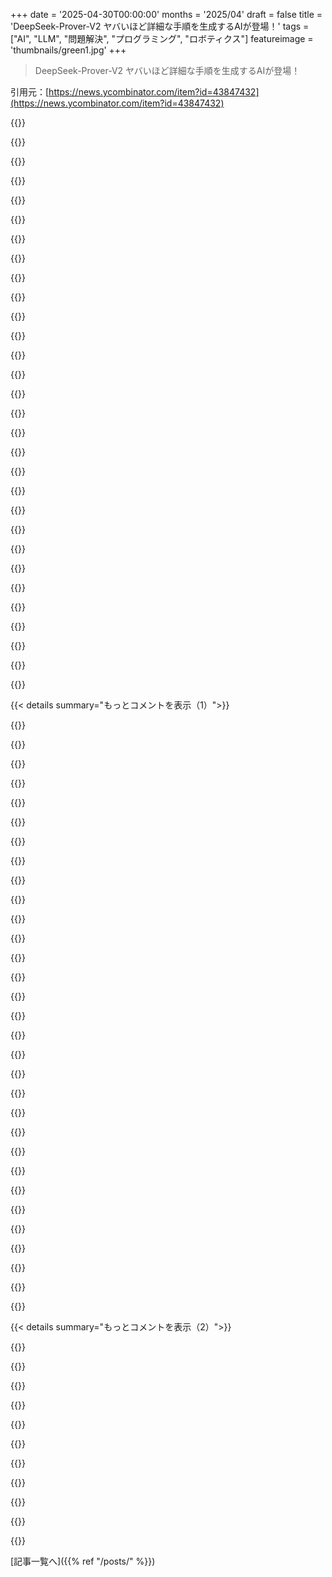 +++
date = '2025-04-30T00:00:00'
months = '2025/04'
draft = false
title = 'DeepSeek-Prover-V2 ヤバいほど詳細な手順を生成するAIが登場！'
tags = ["AI", "LLM", "問題解決", "プログラミング", "ロボティクス"]
featureimage = 'thumbnails/green1.jpg'
+++

> DeepSeek-Prover-V2 ヤバいほど詳細な手順を生成するAIが登場！

引用元：[https://news.ycombinator.com/item?id=43847432](https://news.ycombinator.com/item?id=43847432)




{{<matomeQuote body="“The cold-start training procedure begins by prompting DeepSeek-V3 to decompose complex problems into a series of subgoals”<br>LLMが複雑な問題を小さく解きやすいピースに分解する能力って、次のレベルの複雑さを解き明かすカギになるって直感的に感じるね。<br>これって、ジュニアエンジニアによく教えられるテクニックみたいだ。数週間のプロジェクトを一口サイズのタスクに分解する方法とかさ。このモデルは明らかに数学に特化してるけど、コードベースの問題解決にもめちゃくちゃ強力じゃないかな？<br>（200字以内要約済）" userName="islewis" createdAt="2025/04/30 17:25:20" color="#38d3d3">}}




{{<matomeQuote body="ほんと、どこまで細かくできるか笑えるレベルだね。<br>例えばさ、問題文を与えると、それを達成するためのステップの配列を返すボットを作ったことがあるんだ。そのステップを選んでクリックすると、さらに分解してリストに追加できる。クリックし続けると、信じられないくらい詳細になるんだ。<br>例えば、ゴミ出しとか、本当に詳細に掘り下げると70以上の個別のステップになるよ。いくつか例を挙げると、<br>ゴミ箱の近くに立つ<br>片手をゴミ箱の縁に置く<br>もう一方の手で袋の上の縁を掴む<br>そっと袋を持ち上げる<br>必要ならゴミ箱を少し傾ける<br>急な動きは避ける<br>（200字以内要約済）" userName="bearjaws" createdAt="2025/04/30 19:56:03" color="#ff33a1">}}




{{<matomeQuote body="これ、昔うちの学校の導入エンジニアリングコースの一部だったなー。ピーナッツバター＆ジェリーサンドイッチの作り方をXXページの文書で記述するってやつ。" userName="eightysixfour" createdAt="2025/04/30 20:13:19" color="">}}




{{<matomeQuote body="これ、うちの小学校の２年生のときの宿題だったよ！次の日に授業で自分たちの書いた手順通りにサンドイッチ作らなきゃいけなくて、それがめちゃくちゃ面白かったんだ。自分にとっては形成的な経験だったな！" userName="larrysalibra" createdAt="2025/05/01 06:31:09" color="">}}




{{<matomeQuote body="パパが子供たち相手にこれ試してる動画これだよ。<br>https://www.youtube.com/watch?v=cDA3_5982h8" userName="amelius" createdAt="2025/05/01 07:54:52" color="">}}




{{<matomeQuote body="僕、新しいLLMのテストとして、特定のスタイルでこれ（手順生成）をやるようにしてるんだ。" userName="voiper1" createdAt="2025/05/01 10:40:16" color="">}}




{{<matomeQuote body="LLMがロボティクスで使われるときって、多分これにあと1、2レベル詳細な説明が加わる感じで使われるんだろうなって想像してる。" userName="lugu" createdAt="2025/04/30 20:13:33" color="">}}




{{<matomeQuote body="これ、潜入した宇宙人向けのマニュアルみたいだね。「人類として過ごす方法　第一巻」とか。" userName="thrance" createdAt="2025/04/30 20:17:45" color="#38d3d3">}}




{{<matomeQuote body="もしくはゴブリン向けとかね。<br>https://goblin.tools/" userName="roywiggins" createdAt="2025/04/30 20:39:44" color="">}}




{{<matomeQuote body="こことか有名だよね。<br>http://www.drawtoast.com/" userName="jrvarela56" createdAt="2025/05/01 07:12:07" color="">}}




{{<matomeQuote body="うん、LLMは頼めば無限にデタラメを生み出せるよ．" userName="otabdeveloper4" createdAt="2025/05/01 06:06:09" color="">}}




{{<matomeQuote body="俺の考えだと、今のモデルでも問題を細かく分けられるけど、全体のコンテキスト維持と連続タスクをこなせるエージェント型ツールの実用化が課題だと思う．ツールは最初は良いけど、タスクが進むと混乱しがち．手動で計画ファイルを維持しても限界があるし、Clineみたいなツールは小さな変更でも大量のトークンを使うのが難点だね．" userName="criley2" createdAt="2025/04/30 17:50:19" color="#ff33a1">}}




{{<matomeQuote body="＞壮大なタスクのサブタスクの細かい作業をしてる時に，プロジェクト全体の状況や目標のコンテキスト（何が終わってて，何がまだか）を維持すること＜br＞これ，俺が一緒に仕事した人間みんなが苦労してることだよ．" userName="jhrmnn" createdAt="2025/04/30 18:04:31" color="">}}




{{<matomeQuote body="これはたぶん，コードを書いたことがある人と，絶対コードを書くべきじゃない人の最大の違いだろうね．論理的な矛盾なく複数の関連ファイルを書けない人もいる．まるで脳のコンテキストがファイル1つ分しか持てないみたいにね．" userName="mmis1000" createdAt="2025/05/01 07:37:31" color="">}}




{{<matomeQuote body="うん．今後の方向性として，チームで働くエージェントのシステムを作るのがいいんじゃないかな，”アーキテクト”とか”テックリード”役のAIが，もっと専門的な実行AIの作業を指示するみたいな．こうすれば，小さい問題に取り組むときにテックリードが全部のコンテキストを持つ必要がなくなるから，コンテキスト汚染の問題を軽減できるかもね．やべ，アジャイルAIが必要になるのか？" userName="pertymcpert" createdAt="2025/04/30 18:16:24" color="#45d325">}}




{{<matomeQuote body="これ，roo codeのモードが今やってることと似てるんだよね．俺はこれでうまくいってる．orchestratorモードが他のモード（code，architectなど）を使い分けて，適切なコンテキストを渡してくれる．モードごとにLLMを変えることもできる（Gemini 2.5 Proやgpt o4-mini）．複雑なタスクでも40万トークンを超えることはあまりないよ．詳細はこのリンクを見てね．＜br＞https://docs.roocode.com/features/boomerang-tasks＜br＞https://docs.roocode.com/features/custom-modes" userName="Rudybega" createdAt="2025/04/30 18:29:34" color="#ff33a1">}}




{{<matomeQuote body="俺はcopilot-instructions.mdファイルに「Boyd’s Law of Iteration」という原則（問題を小さな部分に分解し，一つずつ確認しながら進める）を書いてるんだ．LLMはこれに従って問題を分解してくれる．ファイルサイズを300－400行以下に保つといい感じ．AIはリファクタリングも得意だよ．" userName="dataviz1000" createdAt="2025/05/01 01:53:16" color="#ff5c5c">}}




{{<matomeQuote body="1950年代のものが全部また新しいものになってるね：dynamic programming＜br＞https://en.m.wikipedia.org/wiki/Dynamic_programming#Computer…" userName="ethbr1" createdAt="2025/05/01 01:30:07" color="">}}




{{<matomeQuote body="思考の推論チェーンを分解するのにも強力そうだね。" userName="cadamsdotcom" createdAt="2025/04/30 17:42:31" color="">}}




{{<matomeQuote body="これが良いのは、重みが静的だから突然気まぐれで使えないアップデートに悩まされなくて済むことだね。" userName="qoez" createdAt="2025/04/30 18:04:19" color="">}}




{{<matomeQuote body="あるいは、Claudeみたいに、北米のビジネス時間中は実質的に能力が落ちるのがね。太平洋標準時午前3時？絶好調。午前8時？…頭がちょっと…。" userName="Implicated" createdAt="2025/04/30 18:15:08" color="#ff5733">}}




{{<matomeQuote body="親コメントはたぶん容量制限のこと言ってるんだと思うよ。朝アメリカ人がオンラインになると、Claudeは需要に追いつけなくて、システムが容量いっぱいってエラーメッセージがよく出るんだ。" userName="devoutsalsa" createdAt="2025/04/30 20:51:53" color="">}}




{{<matomeQuote body="ClaudeとDeepseekにはOpenrouterを使ったよ。これはモデルごとに代替ホストを選んでくれるんだ。Deepseekプロバイダは性能がいまいちだから除外したけど。リンクはこれね。https://openrouter.ai/deepseek/deepseek-chat-v3-0324" userName="aitchnyu" createdAt="2025/05/02 07:09:57" color="#45d325">}}




{{<matomeQuote body="私もそれに気づいたよ。それが始まってから容量オーバーのメッセージが出なくなったんだ。混雑時間帯はパラメータが少ないモデルに切り替えてるんだと思う。" userName="whatshisface" createdAt="2025/05/01 05:05:13" color="">}}




{{<matomeQuote body="著者はLeanからのエラーフィードバックをモデルに取り入れようとしたかな？2023年の研究［1］では、エラーフィードバックを取り入れた汎用モデルの方が性能が良いって出てたけど、minif2fのSOTAモデルにはそれが見られないんだよね。［1］へのリンク。https://arxiv.org/abs/2310.04353" userName="ekez" createdAt="2025/04/30 18:22:11" color="#ff33a1">}}




{{<matomeQuote body="DeepSeek Proverのサブゴール分解はエラーフィードバックへの一歩だよ。（証明をサブゴールに分解して個別に攻める。）前のSOTAモデルKiminaとは違うアプローチだね。Kiminaはフィードバックなしでも中程度の証明はできたけど、長い証明にはサブゴール分解が必要だろう。エラーフィードバックの組み込み方は興味深い研究分野だよ。（GDMのAlphaProofは既に使ってる噂も。）" userName="johnmcd3" createdAt="2025/05/01 00:51:19" color="#38d3d3">}}




{{<matomeQuote body="それは知らなかったな、驚きだね。生の型理論じゃなくて実際のLeanコードを使うことにびっくりだよ。" userName="MJGrzymek" createdAt="2025/05/01 01:25:01" color="">}}




{{<matomeQuote body="openrouter.aiで無料でモデル試せるよ。leanで”mathematics in lean”勉強しててさ、”convergesTo_unique”って定理で詰まってたんだ。面白そうだからopenrouter.aiの無料モデルで試したら、一発で答え出たよ！<br>答えのコードも雰囲気わかるように載せとくね。（コード本体は文字数・記号の関係で省略）" userName="mcshicks" createdAt="2025/04/30 21:12:09" color="#ff5733">}}




{{<matomeQuote body="関連してさ、将来は”専門家”みたいなLLMがいくつか出てきて、ラッパーが”ツール”みたいに必要に応じてタスクを振るようになると思うんだ。そうすれば専門分野を分けられるじゃん？ 個々のモデルが一つのことだけ得意になる感じ。<br>今回のプロバーみたいなモデルは、近い将来そういうツールとして使われるかもね。" userName="simianwords" createdAt="2025/04/30 16:35:40" color="">}}




{{<matomeQuote body="今日の具体的な例は、ここ見てみてよ。 https://openrouter.ai/openrouter/auto" userName="Arcuru" createdAt="2025/04/30 16:59:57" color="">}}




{{< details summary="もっとコメントを表示（1）">}}

{{<matomeQuote body="それはいいけど、まず特定の専門分野に特化したモデルがいる状況を想像してみてよ。ルーティングは簡単な部分みたいだよ（ただ利用可能なモデルを自分のラッパーLLMへのツールとして渡すだけだし）。" userName="simianwords" createdAt="2025/04/30 17:50:40" color="">}}




{{<matomeQuote body="それってMoEモデルが既にやってることじゃないの？" userName="samvaran" createdAt="2025/04/30 17:19:21" color="">}}




{{<matomeQuote body="MoEモデルは、各transformer層で、各トークンを現在の表現から計算したスコアで、特化したfeed-forward networks（簡単に言うとfully-connected perceptrons）のセットに振り分けてるんだよ。" userName="AlexCoventry" createdAt="2025/04/30 20:04:27" color="#38d3d3">}}




{{<matomeQuote body="ここに分かりやすい図解解説があるよ。 https://deepgram.com/learn/mixture-of-experts-ml-model-guide" userName="neom" createdAt="2025/05/01 00:07:02" color="">}}




{{<matomeQuote body="違うよ。MoEのエキスパートはそれぞれ別に学習されてないし、違う概念を保持してるかもだけど、特定の分野のエキスパートってわけじゃないんだ。<br>でも、違う専門分野のエキスパートLLMとか、fine-tuningアダプターにリクエストを振り分ける技術はあるよ。RouteLLMみたいにね。" userName="oofbaroomf" createdAt="2025/04/30 17:23:39" color="#785bff">}}




{{<matomeQuote body="手作業で設定する”異なる専門分野”の振り分けが、MoEの学習ベースのアプローチより優れてるって、なんでそう思うの？" userName="woah" createdAt="2025/04/30 22:46:08" color="">}}




{{<matomeQuote body="まず、これらは全く違う技術だから単純比較は難しいよ。でも一つの見方として、外部ルーティングだと複数のデカいモデル（例えばDeepseek R1とかQwenとかLLaMAとか）を組み合わせるから、合計で扱うパラメータ数がすごく多くなるんだ（兆単位とか）。一方、MoEのエキスパートだけを使う場合は、合計パラメータ量はそれより少ないんだ（数千億単位）。" userName="oofbaroomf" createdAt="2025/05/01 03:26:35" color="#ff5c5c">}}




{{<matomeQuote body="テストタイム計算って呼んでるやつの中で，すでにそれが起こってるかもね．" userName="retinaros" createdAt="2025/04/30 17:26:47" color="">}}




{{<matomeQuote body="テストタイム計算を使うモデルの多くはMoEsだけど，test-time computeって普通はモデルに与えられたプロンプトとか問題について推論することを指すんだよね．どのモデルを選ぶかについての推論じゃないし，その名前でLLMルーターを公開した人，いないと思うな．" userName="oofbaroomf" createdAt="2025/05/01 03:29:08" color="#785bff">}}




{{<matomeQuote body="OAIが推論するときにどうやってベストな答えを見つけてるかは分からないけど，同じモデルのバリエーションをいくつか持ってるのはその一環だとかなり確信してるよ．" userName="retinaros" createdAt="2025/05/01 07:05:51" color="">}}




{{<matomeQuote body="No Free Lunch Theoremによると，こういうのは避けられない運命らしいよ．リンクはこれね．https://en.wikipedia.org/wiki/No_free_lunch_in_search_and_op..." userName="someguy101010" createdAt="2025/04/30 17:05:02" color="">}}




{{<matomeQuote body="NFLTに関しては，n個の専門家システムは単一の専門家と変わりないよ．その定理はこの考え方には完全に無関心なんだ（つまり“同じくらい懐疑的”）．" userName="repsilat" createdAt="2025/04/30 17:29:00" color="">}}




{{<matomeQuote body="関連して：将来はいくつかの“専門家”LLM’sがいて，ラッパーが必要に応じて“ツール”みたいにタスクを割り当てるようになるんじゃないかって想像するんだ．そうすれば専門知識を分離できて，個々のモデルは一つのことに特化できるよね．将来だって？僕，すでにみんなやってるってかなり確信してるけど．" userName="koakuma-chan" createdAt="2025/04/30 16:43:23" color="#785bff">}}




{{<matomeQuote body="いや，僕は違う意見．ChatGPTに専門家モデル（生化学，コーディング，物理とか）をツールとして使ってほしいんだ．特定の分野の専門家モデルは，なんでもできるモデルよりその分野では優れてるはず．でも，ドメインデータでファインチューニングすると他のトピックで一貫性がなくなる話も聞くけどね．" userName="simianwords" createdAt="2025/04/30 17:47:06" color="#45d325">}}




{{<matomeQuote body="＞ have seen anecdotes where finetuning a small model on domain data makes the model lose coherence on other topics<br>これは想定内の挙動だよ．" userName="koakuma-chan" createdAt="2025/04/30 19:42:18" color="">}}




{{<matomeQuote body="知ってるよ．だから，なんで消費者向けLLM製品でドメイン特化モデルをツールとして使わないんだろうね？" userName="simianwords" createdAt="2025/04/30 19:51:52" color="">}}




{{<matomeQuote body="でも，雑にやられてるんだよね．" userName="energy123" createdAt="2025/04/30 16:57:24" color="">}}




{{<matomeQuote body="MistralのモデルってMixture-of-Expertsモデルらしいよ。" userName="kratom_sandwich" createdAt="2025/04/30 17:18:39" color="">}}




{{<matomeQuote body="オレが考える「知性」は、正しい仮説立て、文脈記憶の利用、そして常識外れの思考って要素が重要だと思うんだ。今のLLMは特に仮説立てが下手だし、自分で文脈覚えて推論するのも苦手。既存の枠にとらわれず、新しい問題を解くための独自の方法を生み出すのが最終段階だけど、今のボットにはまだまだだな。" userName="revskill" createdAt="2025/04/30 19:04:57" color="#785bff">}}




{{<matomeQuote body="人間とAIのやり取りデータ、これ公開すべきだよ。これこそがAI時代の集合知、Wikipediaみたいなもんだからさ。そうしないと、2022年以降の進歩は空欄になっちゃうよ。昔の人が巨岩をどうやって動かしたか記録しなかったみたいに、やり方が分からなくなるかも。" userName="nthingtohide" createdAt="2025/04/30 19:53:51" color="#785bff">}}




{{<matomeQuote body="671Bと7Bを選んだのが超面白いね。32Bみたいな「スイートスポット”」って感じのサイズじゃないんだ。" userName="jasonjmcghee" createdAt="2025/04/30 17:31:55" color="">}}




{{<matomeQuote body="彼らが他に適切なSoTAベースモデルを持ってなかったから、既存のDeepSeek V3（671B）やDeepSeek-Prover-v1.5（7B）をベースにしたんじゃないかな。DeepSeek-Coder-V2（16B, 236B）もあったけど、V2.5に統合されててV3より性能が低いんだ。あるいはQwenのモデルを使った可能性もあるね。" userName="versteegen" createdAt="2025/05/01 01:36:31" color="#ff5c5c">}}




{{<matomeQuote body="あと注目すべきは、新しいモデルを好意的に迎えられるようなリリースの初期計画では、パラメータサイズとスキルタイプ両方に基づいた市場セグメンテーションが含まれるかもってことだね。<br>→「どんどん混み合ってるLLM分野で、ウチの（作るのが高い）モデルはどうやって目立つの？」ってこと。" userName="bredren" createdAt="2025/04/30 17:43:58" color="">}}




{{<matomeQuote body="こういうやり方ってすごく論理的だなって思うんだ。<br>小さいモデルで仮説をテストして、色々試して、上手くいったらその知見を大きなモデルに応用するっていう。" userName="SweetSoftPillow" createdAt="2025/04/30 19:42:05" color="">}}




{{<matomeQuote body="それか、試したけど「スイートスポット”」じゃなかったのかも？（分からないけど、論文出す前には普通試すと思うけどね）" userName="ddlsmurf" createdAt="2025/05/01 00:41:24" color="">}}




{{<matomeQuote body="Putnam benchのグラフ、真ん中のやつ見て。論文によるとDeepSeek-Prover-V2-671BはPutnamBenchの658問中49問を解いたってあるんだけど、これ計算すると7%にしかならないよ。" userName="smusamashah" createdAt="2025/04/30 17:22:57" color="#ff33a1">}}




{{<matomeQuote body="DeepSeek-Prover-V2ならそんなミス絶対しないだろうね、賭けてもいいわ" userName="booi" createdAt="2025/04/30 17:46:33" color="">}}




{{<matomeQuote body="これぞ人間の典型的な幻覚（ミス）だね" userName="gallerdude" createdAt="2025/04/30 19:01:04" color="">}}




{{<matomeQuote body="DeepSeekの学習データにPutnamの解答が含まれてた可能性ってどれくらいあるの？" userName="HappyPanacea" createdAt="2025/04/30 18:47:06" color="#38d3d3">}}




{{<matomeQuote body="Putnamの解答は非公開で、自動生成も難しいみたい。開発者が人手でデータを用意した可能性もあるけど、このベンチマークの重要度考えるとコスパ悪くて考えにくいね。以前のSOTAは7bモデルでpass@3200使って10問解けた程度だったよ。" userName="EvgeniyZh" createdAt="2025/04/30 19:33:42" color="#ff33a1">}}

{{</details>}}




{{< details summary="もっとコメントを表示（2）">}}

{{<matomeQuote body="AoPSにPutnam専門のフォーラム（2024年の分もある）があるみたいだよ。リンクこれね：https://artofproblemsolving.com/community/c3249_putnam<br>あと、これPutnam 2023の解答PDF：https://kskedlaya.org/putnam-archive/2023s.pdf" userName="HappyPanacea" createdAt="2025/04/30 19:58:07" color="#ff33a1">}}




{{<matomeQuote body="これらの解答はまだLeanで形式化する必要があるんだよね。それが問題解くより大変な時もあるんだよな" userName="EvgeniyZh" createdAt="2025/04/30 20:04:07" color="#785bff">}}




{{<matomeQuote body="このモデルってDeepseek chatでも使えるの？昨日見つけられなかったんだよね。良いハードウェア持ってないから自分でホストしたくないんだ" userName="Alifatisk" createdAt="2025/05/01 08:45:44" color="">}}




{{<matomeQuote body="これは君が話しかけるようなもんじゃないよ。概念的にはAlphaProofみたいな感じ。彼らの研究成果の一部（たぶん後で論文とかテクニカルレポートも出るだろうけど）がコミュニティに共有されたものだよ。" userName="rfoo" createdAt="2025/05/01 10:08:17" color="#785bff">}}




{{<matomeQuote body="人間がこのレベルのベンチマークでやるには、どれくらいの教育が必要なの？" userName="whatshisface" createdAt="2025/04/30 19:39:13" color="">}}




{{<matomeQuote body="Leanを使ってPutnam competitionの問題を厳密に証明できるようになるには、大学中〜上級レベルの数学とCSの知識が必要だよ。（Leanを使わずにPutnam competitionの一部だけなら、高校レベルの高い数学力と大学初級レベルの数学力があれば十分で、競技向けトレーニングがあるとさらに良い感じ）" userName="pama" createdAt="2025/04/30 22:22:35" color="#ff5733">}}




{{<matomeQuote body="ollama経由でインストールできる？ollama run deepseek-ai／DeepSeek-Prover-V2-7Bみたいにさ" userName="hartator" createdAt="2025/05/01 00:56:08" color="#38d3d3">}}




{{<matomeQuote body="コンパイラのバックエンド向けに似たようなアイデアを開発してる人いるの？" userName="amelius" createdAt="2025/04/30 23:06:03" color="">}}




{{<matomeQuote body="＞”an open-source large language model”って書いてるけど、本当にオープンソース？何か変わったの？" userName="Fokamul" createdAt="2025/04/30 20:14:39" color="#ff5733">}}




{{<matomeQuote body="みんな”open weight”モデルを”open source”って呼んでるけど，それは間違ってるんだよね．この戦い方は変えなきゃ．多分”open data and pipeline”とかかな．" userName="eightysixfour" createdAt="2025/04/30 20:25:47" color="#38d3d3">}}

{{</details>}}



[記事一覧へ]({{% ref "/posts/" %}})
